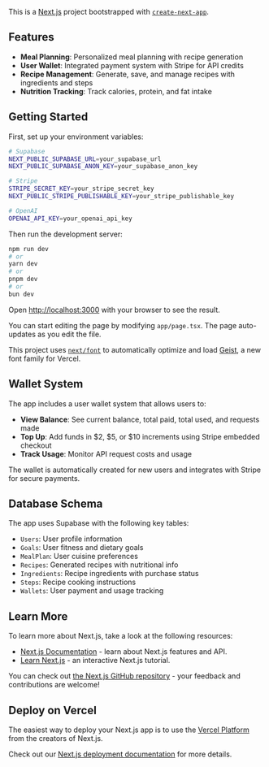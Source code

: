 This is a [Next.js](https://nextjs.org) project bootstrapped with [`create-next-app`](https://nextjs.org/docs/app/api-reference/cli/create-next-app).

## Features

- **Meal Planning**: Personalized meal planning with recipe generation
- **User Wallet**: Integrated payment system with Stripe for API credits
- **Recipe Management**: Generate, save, and manage recipes with ingredients and steps
- **Nutrition Tracking**: Track calories, protein, and fat intake

## Getting Started

First, set up your environment variables:

```bash
# Supabase
NEXT_PUBLIC_SUPABASE_URL=your_supabase_url
NEXT_PUBLIC_SUPABASE_ANON_KEY=your_supabase_anon_key

# Stripe
STRIPE_SECRET_KEY=your_stripe_secret_key
NEXT_PUBLIC_STRIPE_PUBLISHABLE_KEY=your_stripe_publishable_key

# OpenAI
OPENAI_API_KEY=your_openai_api_key
```

Then run the development server:

```bash
npm run dev
# or
yarn dev
# or
pnpm dev
# or
bun dev
```

Open [http://localhost:3000](http://localhost:3000) with your browser to see the result.

You can start editing the page by modifying `app/page.tsx`. The page auto-updates as you edit the file.

This project uses [`next/font`](https://nextjs.org/docs/app/building-your-application/optimizing/fonts) to automatically optimize and load [Geist](https://vercel.com/font), a new font family for Vercel.

## Wallet System

The app includes a user wallet system that allows users to:

- **View Balance**: See current balance, total paid, total used, and requests made
- **Top Up**: Add funds in $2, $5, or $10 increments using Stripe embedded checkout
- **Track Usage**: Monitor API request costs and usage

The wallet is automatically created for new users and integrates with Stripe for secure payments.

## Database Schema

The app uses Supabase with the following key tables:

- `Users`: User profile information
- `Goals`: User fitness and dietary goals
- `MealPlan`: User cuisine preferences
- `Recipes`: Generated recipes with nutritional info
- `Ingredients`: Recipe ingredients with purchase status
- `Steps`: Recipe cooking instructions
- `Wallets`: User payment and usage tracking

## Learn More

To learn more about Next.js, take a look at the following resources:

- [Next.js Documentation](https://nextjs.org/docs) - learn about Next.js features and API.
- [Learn Next.js](https://nextjs.org/learn) - an interactive Next.js tutorial.

You can check out [the Next.js GitHub repository](https://github.com/vercel/next.js) - your feedback and contributions are welcome!

## Deploy on Vercel

The easiest way to deploy your Next.js app is to use the [Vercel Platform](https://vercel.com/new?utm_medium=default-template&filter=next.js&utm_source=create-next-app&utm_campaign=create-next-app-readme) from the creators of Next.js.

Check out our [Next.js deployment documentation](https://nextjs.org/docs/app/building-your-application/deploying) for more details.
